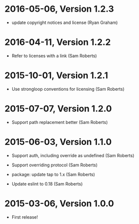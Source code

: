2016-05-06, Version 1.2.3
=========================

 * update copyright notices and license (Ryan Graham)


2016-04-11, Version 1.2.2
=========================

 * Refer to licenses with a link (Sam Roberts)


2015-10-01, Version 1.2.1
=========================

 * Use strongloop conventions for licensing (Sam Roberts)


2015-07-07, Version 1.2.0
=========================

 * Support path replacement better (Sam Roberts)


2015-06-03, Version 1.1.0
=========================

 * Support auth, including override as undefined (Sam Roberts)

 * Support overriding protocol (Sam Roberts)

 * package: update tap to 1.x (Sam Roberts)

 * Update eslint to 0.18 (Sam Roberts)


2015-03-06, Version 1.0.0
=========================

 * First release!
